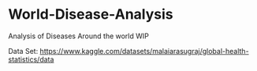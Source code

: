 # World-Disease-Analysis
Analysis of Diseases Around the world
WIP 

Data Set: https://www.kaggle.com/datasets/malaiarasugraj/global-health-statistics/data
